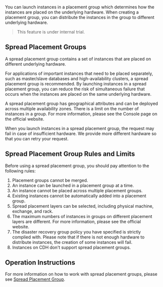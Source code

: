 You can launch instances in a placement group which determines how the instances are placed on the underlying hardware. When creating a placement group, you can distribute the instances in the group to different underlying hardware.
> This feature is under internal trial. 

## Spread Placement Groups
A spread placement group contains a set of instances that are placed on different underlying hardware.

For applications of important instances that need to be placed separately, such as master/slave databases and high-availability clusters, a spread placement group is recommended. By launching instances in a spread placement group, you can reduce the risk of simultaneous failure that occurs when the instances are placed on the same underlying hardware.

A spread placement group has geographical attributes and can be deployed across multiple availability zones. There is a limit on the number of instances in a group. For more information, please see the Console page on the official website.

When you launch instances in a spread placement group, the request may fail in case of insufficient hardware. We provide more different hardware so that you can retry your request.

## Spread Placement Group Rules and Limits
Before using a spread placement group, you should pay attention to the following rules:
1. Placement groups cannot be merged.
2. An instance can be launched in a placement group at a time.
3. An instance cannot be placed across multiple placement groups.
4. Existing instances cannot be automatically added into a placement group.
5. Spread placement layers can be selected, including physical machine, exchange, and rack.
6. The maximum numbers of instances in groups on different placement layers are different. For more information, please see the official website.
7. The disaster recovery group policy you have specified is strictly complied with. Please note that if there is not enough hardware to distribute instances, the creation of some instances will fail.
8. Instances on CDH don't support spread placement groups.

## Operation Instructions
For more information on how to work with spread placement groups, please see [Spread Placement Group](/document/product/213/17020).

